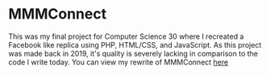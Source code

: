 # MMMConnect
This was my final project for Computer Science 30 where I recreated a Facebook like replica using PHP, HTML/CSS, and JavaScript.
As this project was made back in 2019, it's quality is severely lacking in comparison to the code I write today. 
You can view my rewrite of MMMConnect [here](https://github.com/WillQizza/MMMConnectV2)
